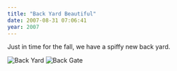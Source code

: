 ```yaml
---
title: "Back Yard Beautiful"
date: 2007-08-31 07:06:41
year: 2007
---
```

Just in time for the fall, we have a spiffy new back yard.

<img alt="Back Yard" id="image1118" src="{{site.github.url}}/files/2007/08/backyard-2007.jpg" />

<img alt="Back Gate" id="image1119" src="{{site.github.url}}/files/2007/08/gate-2007.jpg" />
